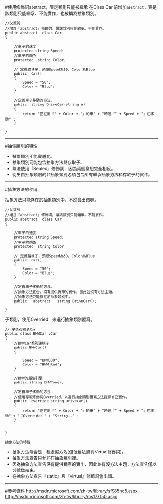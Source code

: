 

#使用修飾詞abstract，限定類別只能被繼承
在Class Car 前增加`abstract`，表是該類別只能繼承、不能實作，也被稱為抽象類別。


	//父類別
    //增加『abstract』修飾詞，讓該類別只能繼承。不能實作。
    public abstract  class Car
    {

        //車子的速度
        protected string Speed;
        //車子的顏色
        protected  string Color;

        // 定義建構子，預設Speed為50，Color為Blue
        public  Car()
        {
            Speed = "50";
            Color = "Blue";
        }

        //定義車子移動的方法。  
        public  string DriveCar(string a)
        {
            return "正在開『" + Color + "』的車" + "時速『" + Speed + "』在移動" ;
        }

    }




---

#抽像類別的特性

* 抽象類別不能實體化。
* 抽象類別可能包含抽象方法與存取子。
* 無法使用『Sealed』修飾詞，因為兩個意思完全相反。
* 衍生自抽象類別的非抽象類別必須包含所有繼承抽象方法和存取子的實作。

---

#抽象方法的使用

抽象方法只能存在於抽象類別中。不然會出錯喔。


    //父類別
    //增加『abstract』修飾詞，讓該類別只能繼承。不能實作。
    public abstract  class Car
    {

        //車子的速度
        protected string Speed;
        //車子的顏色
        protected  string Color;

        // 定義建構子，預設Speed為50，Color為Blue
        public  Car()
        {
            Speed = "50";
            Color = "Blue";
        }

        //定義車子移動的方法。  
        //抽象方法宣告，沒有提供實際的實作，因此並沒有方法主題。
        //抽象方法只能存在於抽象類別中。
        public   abstract   string DriveCar();

    }


子類別，使用Overried，來進行抽象類別覆寫。

	// 子類別繼承Car
    public class BMWCar :Car
    {
        //BMWCar類別建構子
        public BMWCar()
        {

            Speed = "BMW500";
            Color = "BWM_Red";
        }

        //BMW的屬性引擎
        public string BMWPower;

        //定義車子移動的方法
        //使用存取修飾詞Overried，來進行抽象類別覆寫方法提供自已實作。
        public  override string DriveCar()
        {
            return "正在開『" + Color + "』的車" + "時速『" + Speed + "』在移動" + "『Override』" + "String--" ;
        }


    }



`抽象方法的特性`

* 抽象方法隱含是一種虛擬方法(但他無法擁有Virtual修飾詞)。
* 抽象方法宣告只允許在抽象類別裡。
* 因為抽象方法宣告沒有提供實際的實作，因此並有沒方法主題，方法宣告僅以分號做結束。
* 在抽象方法宣告『static』與『virtual』修飾詞會出錯。


---


#參考資料
http://msdn.microsoft.com/zh-tw/library/sf985hc5.aspx
http://msdn.microsoft.com/zh-tw/library/ms173150.aspx